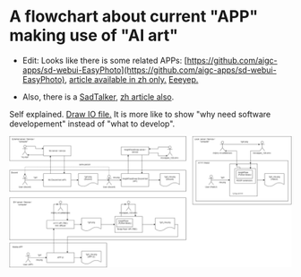 # A flowchart about current "APP" making use of "AI art" #

- Edit: Looks like there is some related APPs: [https://github.com/aigc-apps/sd-webui-EasyPhoto](https://github.com/aigc-apps/sd-webui-EasyPhoto), [article available in zh only.](https://cloud.tencent.com/developer/article/2326461) [Eeeyep.](https://developer.aliyun.com/article/1326043)

- Also, there is a [SadTalker](https://github.com/OpenTalker/SadTalker), [zh article also](https://www.cnblogs.com/bossma/p/17571028.html).

Self explained. [Draw IO file.](img/23071701.drawio) It is more like to show "why need software developement" instead of "what to develop".

![img/361825622_1111626483148040_7113924765605601696_n.png](img/361825622_1111626483148040_7113924765605601696_n.png)

